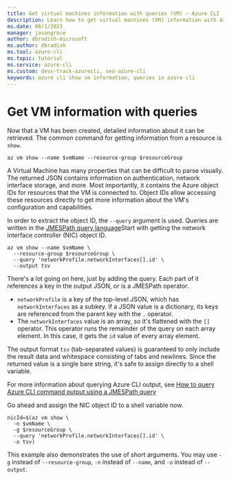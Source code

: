 ```yaml
---
title: Get virtual machines information with queries (VM) – Azure CLI | Microsoft Docs
description: Learn how to get virtual machines (VM) information with Azure CLI queries.
ms.date: 08/1/2023
manager: jasongroce
author: dbradish-microsoft
ms.author: dbradish
ms.tool: azure-cli
ms.topic: tutorial
ms.service: azure-cli
ms.custom: devx-track-azurecli, seo-azure-cli
keywords: azure cli show vm information, queries in azure cli
---
```


# Get VM information with queries

Now that a VM has been created, detailed information about it can be retrieved. The common command for getting information from a resource is
`show`.

```azurecli-interactive
az vm show --name $vmName --resource-group $resourceGroup
```

A Virtual Machine has many properties that can be difficult to parse visually. The returned JSON contains information on authentication, network interface storage,
and more. Most importantly, it contains the Azure object IDs for resources that the VM is connected to. Object IDs allow accessing these resources directly
to get more information about the VM's configuration and capabilities.

In order to extract the object ID, the `--query` argument is used. Queries are written in the [JMESPath query language](http://jmespath.org)Start
with getting the network interface controller (NIC) object ID.

```azurecli-interactive
az vm show --name $vmName \
  --resource-group $resourceGroup \
  --query 'networkProfile.networkInterfaces[].id' \
  --output tsv
```

There's a lot going on here, just by adding the query. Each part of it references a key in the output JSON, or is a JMESPath operator.

* `networkProfile` is a key of the top-level JSON, which has `networkInterfaces` as a subkey. If a JSON value is a dictionary,
  its keys are referenced from the parent key with the `.` operator.
* The `networkInterfaces` value is an array, so it's flattened with the `[]` operator. This operator runs the remainder
  of the query on each array element. In this case, it gets the `id` value of every array element.

The output format `tsv` (tab-separated values) is guaranteed to only include the result data and whitespace consisting of tabs and newlines.
Since the returned value is a single bare string, it's safe to assign directly to a shell variable.

For more information about querying Azure CLI output, see [How to query Azure CLI command output using a JMESPath query](query-azure-cli.md)

Go ahead and assign the NIC object ID to a shell variable now.

```azurecli
nicId=$(az vm show \
  -n $vmName \
  -g $resourceGroup \
  --query 'networkProfile.networkInterfaces[].id' \
  -o tsv)
```

This example also demonstrates the use of short arguments. You may use `-g` instead of `--resource-group`, `-n` instead of `--name`, and `-o` instead of `--output`.
